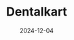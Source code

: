 ---  
layout: startup_page  
title: "Dentalkart"  
id: "dentalkart.com"  
permalink: "/dentalkartdentalkart.com12042024/"  
website: "https://www.dentalkart.com/"  
funding_round: ""  
funding_amount: "₹85Cr"  
investors: "Malabar Investment, Whiteoak"  
about: "Dentalkart is an online marketplace for dental supplies, offering over 22,000 products across 700 categories sourced from 500+ manufacturers. It aims to provide dental practitioners with timely access to quality and affordable products. The company is an NSE-listed entity."  
markets: "E-commerce, Healthcare, Dental Supplies"  
hq: "New Delhi, Delhi, India"  
founded_year: "2016"  
linkedin: "https://in.linkedin.com/company/dentalkart"  
twitter: "https://twitter.com/dentalkart"  
instagram: ""  
facebook: "https://www.facebook.com/dentalkart.in/"  
crunchbase: "https://www.crunchbase.com/organization/dentalkart-com"  
pitchbook: "https://pitchbook.com/profiles/company/509425-57"  

date_display: "04-Dec-2024"  
date: "2024-12-04"

# SEO Optimization  
meta_title: "Dentalkart -  Funding (₹85Cr)"  
meta_description: "Dentalkart, Dentalkart is an online marketplace for dental supplies, offering over 22,000 products across 700 categories sourced from 500+ manufacturers. It aims ..."  
meta_keywords: "Dentalkart, E-commerce, Healthcare, Dental Supplies,  funding"  
canonical_url: "https://startup.projectstartups.com/dentalkartdentalkart.com12042024/"  
---